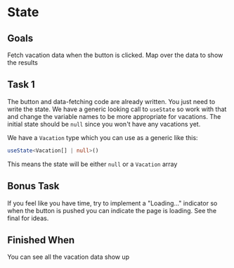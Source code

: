 # State

## Goals

Fetch vacation data when the button is clicked. Map over the data to show the results

## Task 1

The button and data-fetching code are already written. You just need to write the state. We have a generic looking call to `useState` so work with that and change the variable names to be more appropriate for vacations. The initial state should be `null` since you won't have any vacations yet.

We have a `Vacation` type which you can use as a generic like this:

```ts
useState<Vacation[] | null>()
```

This means the state will be either `null` or a `Vacation` array

## Bonus Task

If you feel like you have time, try to implement a "Loading..." indicator so when the button is pushed you can indicate the page is loading. See the final for ideas.

## Finished When

You can see all the vacation data show up
